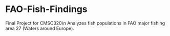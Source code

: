 # FAO-Fish-Findings
Final Project for CMSC320\n
Analyzes fish populations in FAO major fishing area 27 (Waters around Europe).
